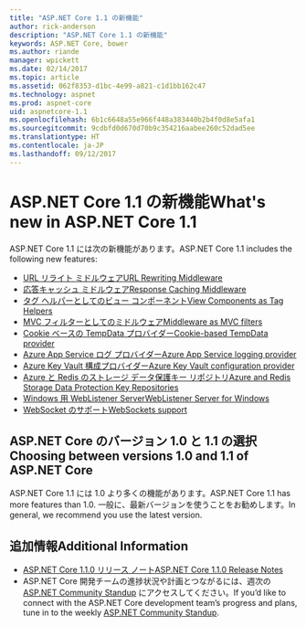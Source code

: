 ```yaml
---
title: "ASP.NET Core 1.1 の新機能"
author: rick-anderson
description: "ASP.NET Core 1.1 の新機能"
keywords: ASP.NET Core, bower
ms.author: riande
manager: wpickett
ms.date: 02/14/2017
ms.topic: article
ms.assetid: 062f8353-d1bc-4e99-a821-c1d1bb162c47
ms.technology: aspnet
ms.prod: aspnet-core
uid: aspnetcore-1.1
ms.openlocfilehash: 6b1c6648a55e966f448a383440b2b4f0d8e5afa1
ms.sourcegitcommit: 9cdbfd0d670d70b9c354216aabee260c52dad5ee
ms.translationtype: HT
ms.contentlocale: ja-JP
ms.lasthandoff: 09/12/2017
---
```

# <a name="whats-new-in-aspnet-core-11"></a><span data-ttu-id="612d1-104">ASP.NET Core 1.1 の新機能</span><span class="sxs-lookup"><span data-stu-id="612d1-104">What's new in ASP.NET Core 1.1</span></span>

<span data-ttu-id="612d1-105">ASP.NET Core 1.1 には次の新機能があります。</span><span class="sxs-lookup"><span data-stu-id="612d1-105">ASP.NET Core 1.1 includes the following new features:</span></span>

- [<span data-ttu-id="612d1-106">URL リライト ミドルウェア</span><span class="sxs-lookup"><span data-stu-id="612d1-106">URL Rewriting Middleware</span></span>](xref:fundamentals/url-rewriting)
- [<span data-ttu-id="612d1-107">応答キャッシュ ミドルウェア</span><span class="sxs-lookup"><span data-stu-id="612d1-107">Response Caching Middleware</span></span>](xref:performance/caching/middleware)
- [<span data-ttu-id="612d1-108">タグ ヘルパーとしてのビュー コンポーネント</span><span class="sxs-lookup"><span data-stu-id="612d1-108">View Components as Tag Helpers</span></span>](xref:mvc/views/view-components#invoking-a-view-component-as-a-tag-helper)
- [<span data-ttu-id="612d1-109">MVC フィルターとしてのミドルウェア</span><span class="sxs-lookup"><span data-stu-id="612d1-109">Middleware as MVC filters</span></span>](xref:mvc/controllers/filters#using-middleware-in-the-filter-pipeline)
- [<span data-ttu-id="612d1-110">Cookie ベースの TempData プロバイダー</span><span class="sxs-lookup"><span data-stu-id="612d1-110">Cookie-based TempData provider</span></span>](xref:fundamentals/app-state#cookie-based-tempdata-provider )
- [<span data-ttu-id="612d1-111">Azure App Service ログ プロバイダー</span><span class="sxs-lookup"><span data-stu-id="612d1-111">Azure App Service logging provider</span></span>](xref:fundamentals/logging#appservice)
- [<span data-ttu-id="612d1-112">Azure Key Vault 構成プロバイダー</span><span class="sxs-lookup"><span data-stu-id="612d1-112">Azure Key Vault configuration provider</span></span>](xref:security/key-vault-configuration)
- [<span data-ttu-id="612d1-113">Azure と Redis のストレージ データ保護キー リポジトリ</span><span class="sxs-lookup"><span data-stu-id="612d1-113">Azure and Redis Storage Data Protection Key Repositories</span></span>](xref:security/data-protection/implementation/key-storage-providers#azure-and-redis)
- [<span data-ttu-id="612d1-114">Windows 用 WebListener Server</span><span class="sxs-lookup"><span data-stu-id="612d1-114">WebListener Server for Windows</span></span>](xref:fundamentals/servers/weblistener)
- [<span data-ttu-id="612d1-115">WebSocket のサポート</span><span class="sxs-lookup"><span data-stu-id="612d1-115">WebSockets support</span></span>](xref:fundamentals/websockets)

## <a name="choosing-between-versions-10-and-11-of-aspnet-core"></a><span data-ttu-id="612d1-116">ASP.NET Core のバージョン 1.0 と 1.1 の選択</span><span class="sxs-lookup"><span data-stu-id="612d1-116">Choosing between versions 1.0 and 1.1 of ASP.NET Core</span></span>

<span data-ttu-id="612d1-117">ASP.NET Core 1.1 には 1.0 より多くの機能があります。</span><span class="sxs-lookup"><span data-stu-id="612d1-117">ASP.NET Core 1.1 has more features than 1.0.</span></span> <span data-ttu-id="612d1-118">一般に、最新バージョンを使うことをお勧めします。</span><span class="sxs-lookup"><span data-stu-id="612d1-118">In general, we recommend you use the latest version.</span></span>

## <a name="additional-information"></a><span data-ttu-id="612d1-119">追加情報</span><span class="sxs-lookup"><span data-stu-id="612d1-119">Additional Information</span></span>

- [<span data-ttu-id="612d1-120">ASP.NET Core 1.1.0 リリース ノート</span><span class="sxs-lookup"><span data-stu-id="612d1-120">ASP.NET Core 1.1.0 Release Notes</span></span>](https://github.com/aspnet/Home/releases/tag/1.1.0)
- <span data-ttu-id="612d1-121">ASP.NET Core 開発チームの進捗状況や計画とつながるには、週次の [ASP.NET Community Standup](https://live.asp.net/) にアクセスしてください。</span><span class="sxs-lookup"><span data-stu-id="612d1-121">If you’d like to connect with the ASP.NET Core development team’s progress and plans, tune in to the weekly [ASP.NET Community Standup](https://live.asp.net/).</span></span>
